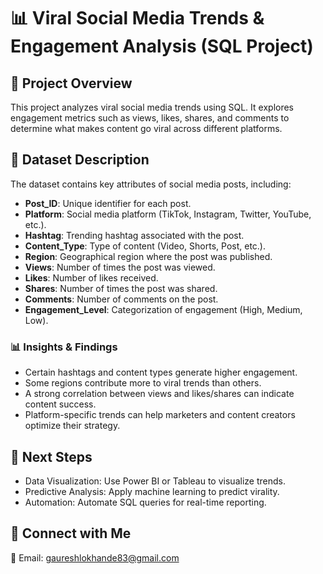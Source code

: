 # 📊 Viral Social Media Trends & Engagement Analysis (SQL Project)

## 📌 Project Overview
This project analyzes viral social media trends using SQL. It explores engagement metrics such as views, likes, shares, and comments to determine what makes content go viral across different platforms.

## 📂 Dataset Description
The dataset contains key attributes of social media posts, including:
- **Post_ID**: Unique identifier for each post.
- **Platform**: Social media platform (TikTok, Instagram, Twitter, YouTube, etc.).
- **Hashtag**: Trending hashtag associated with the post.
- **Content_Type**: Type of content (Video, Shorts, Post, etc.).
- **Region**: Geographical region where the post was published.
- **Views**: Number of times the post was viewed.
- **Likes**: Number of likes received.
- **Shares**: Number of times the post was shared.
- **Comments**: Number of comments on the post.
- **Engagement_Level**: Categorization of engagement (High, Medium, Low).

### 📊 Insights & Findings
- Certain hashtags and content types generate higher engagement.
- Some regions contribute more to viral trends than others.
- A strong correlation between views and likes/shares can indicate content success.
- Platform-specific trends can help marketers and content creators optimize their strategy.

## 🚀 Next Steps
- Data Visualization: Use Power BI or Tableau to visualize trends.
- Predictive Analysis: Apply machine learning to predict virality.
- Automation: Automate SQL queries for real-time reporting.
  
## 🔗 Connect with Me
📧 Email: gaureshlokhande83@gmail.com
